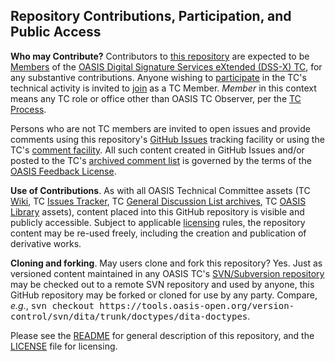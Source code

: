 <div>
<h2>Repository Contributions, Participation, and Public Access</h2>

<p><b>Who may Contribute?</b> Contributors to <a href="https://github.com/oasis-tcs/dss-x-spec/">this repository</a> are expected to be <a href="https://www.oasis-open.org/policies-guidelines/oasis-defined-terms-2017-05-26#dMember">Members</a> of the
<a href="https://www.oasis-open.org/committees/dss-x/">OASIS Digital Signature Services eXtended (DSS-X) TC</a>, for any substantive contributions.  Anyone wishing to <a href="https://www.oasis-open.org/org/faq#committee-participation">participate</a>
in the TC's technical activity is invited to <a href="https://www.oasis-open.org/committees/join">join</a> as a TC Member. <i>Member</i> in this context means any TC role or office other than OASIS TC Observer, per the <a href="https://www.oasis-open.org/policies-guidelines/tc-process#membership">TC Process</a>.</p>

<p>Persons who are not TC members are invited to open issues and provide comments using this repository's <a href="https://github.com/oasis-tcs/dss-x-spec/issues/new">GitHub Issues</a> tracking facility or using the TC's <a href="https://www.oasis-open.org/committees/comments/index.php?wg_abbrev=dss-x">comment facility</a>.  All such content created in GitHub Issues and/or posted to the TC's <a href="https://lists.oasis-open.org/archives/dss-x-comment/">archived comment list</a> is governed by the terms of the <a href="https://www.oasis-open.org/policies-guidelines/ipr#appendixa">OASIS Feedback License</a>.</p>

<p><b>Use of Contributions</b>.  As with all OASIS Technical Committee assets (TC <a href="https://wiki.oasis-open.org/">Wiki</a>, TC <a href="https://issues.oasis-open.org/secure/Dashboard.jspa">Issues Tracker</a>, TC <a href="https://lists.oasis-open.org/archives/">General Discussion List archives</a>, TC <a href="http://docs.oasis-open.org/">OASIS Library</a> assets), content placed into this GitHub repository is visible and publicly accessible.  Subject to applicable <a href="https://github.com/oasis-tcs/dss-x-spec/blob/master/LICENSE.md">licensing</a> rules, the repository content may be re-used freely, including the creation and publication of derivative works.</p>

<p><b>Cloning and forking</b>. May users clone and fork this repository?  Yes. Just as versioned content maintained in any OASIS TC's <a href="https://tools.oasis-open.org/version-control/browse/">SVN/Subversion repository</a> may be checked out to a remote SVN repository and used by anyone, this GitHub repository may be forked or cloned for use by any party. Compare, <i>e.g.</i>, <tt>svn checkout https://tools.oasis-open.org/version-control/svn/dita/trunk/doctypes/dita-doctypes</tt>.</p>

<p>Please see the <a href="https://github.com/oasis-tcs/dss-x-spec/blob/master/README.md">README</a> for general description of this repository, and the <a href="https://github.com/oasis-tcs/dss-x-spec/blob/master/LICENSE.md">LICENSE</a> file for licensing.</p>
</div>
